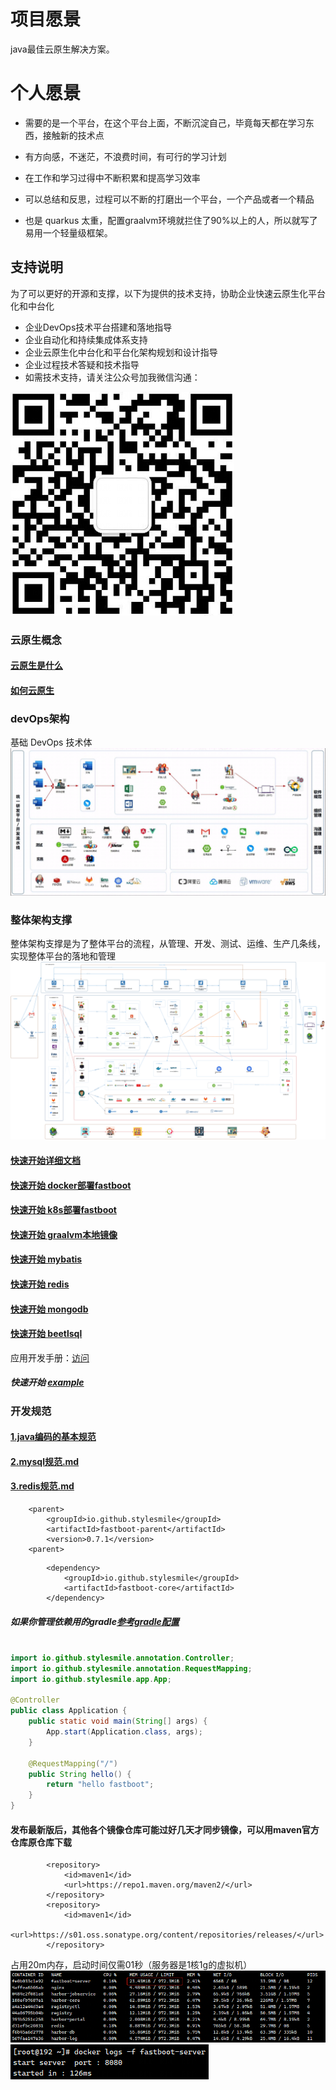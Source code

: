 # 项目愿景
java最佳云原生解决方案。
# 个人愿景
* 需要的是一个平台，在这个平台上面，不断沉淀自己，毕竟每天都在学习东西，接触新的技术点

* 有方向感，不迷茫，不浪费时间，有可行的学习计划
* 在工作和学习过得中不断积累和提高学习效率
* 可以总结和反思，过程可以不断的打磨出一个平台，一个产品或者一个精品

* 也是 quarkus 太重，配置graalvm环境就拦住了90%以上的人，所以就写了易用一个轻量级框架。

## 支持说明
为了可以更好的开源和支撑，以下为提供的技术支持，协助企业快速云原生化平台化和中台化

* 企业DevOps技术平台搭建和落地指导
* 企业自动化和持续集成体系支持
* 企业云原生化中台化和平台化架构规划和设计指导
* 企业过程技术答疑和技术指导
* 如需技术支持，请关注公众号加我微信沟通：
<img src="./doc/image/index/java_zhilu_gongzonghao.png">

### 云原生概念
#### [云原生是什么](doc/云原生/云原生是什么.md)
#### [如何云原生](doc/云原生/如何云原生.md)

### devOps架构
基础 DevOps 技术体
<img src="./doc/image/index/fastboot-devOps.png">
### 整体架构支撑
整体架构支撑是为了整体平台的流程，从管理、开发、测试、运维、生产几条线，
实现整体平台的落地和管理
<img src="./doc/image/index/tech_design.png">
#### [快速开始详细文档](doc/1.fastboot-start.md)
#### [快速开始 docker部署fastboot](doc/云原生/Kubernetes/k8s部署简单fastboot.md)
#### [快速开始 k8s部署fastboot](doc/应用开发手册/docker/docker部署简单应用.md)
#### [快速开始 graalvm本地镜像](doc/应用开发手册/graalvm/graalvm部署打包本地镜像.md)
#### [快速开始 mybatis](doc/db/1.fastboot-mybatis.md)
#### [快速开始 redis](doc/db/2.fastboot-redis.md)
#### [快速开始 mongodb](doc/db/3.fastboot-mongodb.md)
#### [快速开始 beetlsql](doc/db/4.fastboot-beetlsql.md)
应用开发手册：[访问](./doc/应用开发手册/应用开发手册.md)

#####  快速开始 [example](fastboot-example/fastboot-web-example)

### 开发规范
#### [1.java编码的基本规范](doc/应用开发手册/数据库规范/1.java编码的基本规范.md)
#### [2.mysql规范.md](doc/应用开发手册/数据库规范/2.mysql规范.md)
#### [3.redis规范.md](doc/应用开发手册/数据库规范/3.redis规范.md)
```maven
    <parent>
		<groupId>io.github.stylesmile</groupId>
		<artifactId>fastboot-parent</artifactId>
		<version>0.7.1</version>
	<parent>
```
```maven
        <dependency>
            <groupId>io.github.stylesmile</groupId>
            <artifactId>fastboot-core</artifactId>
        </dependency>
```
##### 如果你管理依赖用的gradle[参考gradle配置](doc/1.fastboot-start-gradle.md)

```java

import io.github.stylesmile.annotation.Controller;
import io.github.stylesmile.annotation.RequestMapping;
import io.github.stylesmile.app.App;

@Controller
public class Application {
    public static void main(String[] args) {
        App.start(Application.class, args);
    }

    @RequestMapping("/")
    public String hello() {
        return "hello fastboot";
    }
}
```
#### 发布最新版后，其他各个镜像仓库可能过好几天才同步镜像，可以用maven官方仓库原仓库下载
```maven
        <repository>
            <id>maven1</id>
            <url>https://repo1.maven.org/maven2/</url>
        </repository>        
        <repository>
            <id>maven1</id>
            <url>https://s01.oss.sonatype.org/content/repositories/releases/</url>
        </repository>
```
占用20m内存，启动时间仅需01秒（服务器是1核1g的虚拟机）
<img src="./doc/image/index/fastboot-memory.png">
<img src="./doc/image/index/fastboot-start-time.png">
